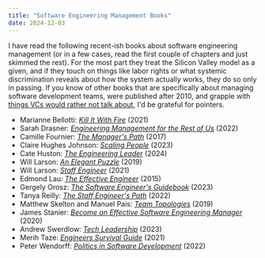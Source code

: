 ```yaml
---
title: "Software Engineering Management Books"
date: 2024-12-03
---
```


I have read the following recent-ish books about software engineering management
(or in a few cases, read the first couple of chapters and just skimmed the rest).
For the most part they treat the Silicon Valley model as a given,
and if they touch on things like labor rights
or what systemic discrimination reveals about how the system actually works,
they do so only in passing.
If you know of other books that are specifically about managing software development teams,
were published after 2010,
and grapple with [things VCs would rather not talk about][afraid-of-change],
I'd be grateful for pointers.

-   Marianne Bellotti: [*Kill It With Fire*](https://isbnsearch.org/isbn/9781718501188) (2021)
-   Sarah Drasner: [*Engineering Management for the Rest of Us*](https://isbnsearch.org/isbn/9798986769318) (2022)
-   Camille Fournier: [*The Manager's Path*](https://isbnsearch.org/isbn/9781491973899) (2017)
-   Claire Hughes Johnson: [*Scaling People*](https://isbnsearch.org/isbn/9781953953216) (2023)
-   Cate Huston: [*The Engineering Leader*](https://isbnsearch.org/isbn/9781098154066) (2024)
-   Will Larson: [*An Elegant Puzzle*](https://isbnsearch.org/isbn/9781732265189) (2019)
-   Will Larson: [*Staff Engineer*](https://isbnsearch.org/isbn/9781736417911) (2021)
-   Edmond Lau: [*The Effective Engineer*](https://isbnsearch.org/isbn/9780996128100) (2015)
-   Gergely Orosz: [*The Software Engineer's Guidebook*](https://isbnsearch.org/isbn/9789083381824) (2023)
-   Tanya Reilly: [*The Staff Engineer's Path*](https://isbnsearch.org/isbn/9781098118730) (2022)
-   Matthew Skelton and Manuel Pais: [*Team Topologies*](https://isbnsearch.org/isbn/9781942788812) (2019)
-   James Stanier: [*Become an Effective Software Engineering Manager*](https://isbnsearch.org/isbn/9781680507249) (2020)
-   Andrew Swerdlow: [*Tech Leadership*](https://isbnsearch.org/isbn/9798988984917) (2023)
-   Merih Taze: [*Engineers Survival Guide*](https://isbnsearch.org/isbn/9798985349900) (2021)
-   Peter Wendorff: [*Politics in Software Development*](https://isbnsearch.org/isbn/9781484273791) (2022)

[afraid-of-change]: @root/2018/11/24/afraid-of-change/
